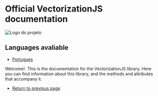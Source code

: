 # Official VectorizationJS documentation
![Logo do projeto](https://github.com/WilliamJardim/VectorizationJS/blob/main/imagens/logo512x512.png)

## Languages avaliable
- [Portugues](Portugues/page.md)

Welcome!. This is the documentation for the VectorizationJS library.
Here you can find information about this library, and the methods and attributes that accompany it.

* [Return to previous page](../README.md)